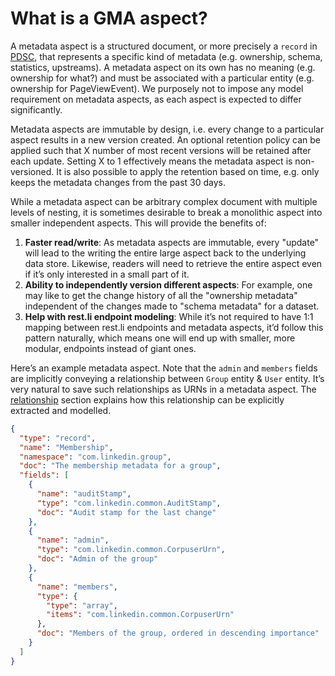# What is a GMA aspect?
A metadata aspect is a structured document, or more precisely a `record` in [PDSC](https://linkedin.github.io/rest.li/DATA-Data-Schema-and-Templates),
 that represents a specific kind of metadata (e.g. ownership, schema, statistics, upstreams). 
 A metadata aspect on its own has no meaning (e.g. ownership for what?) and must be associated with a particular entity (e.g. ownership for PageViewEvent). 
 We purposely not to impose any model requirement on metadata aspects, as each aspect is expected to differ significantly.
 
Metadata aspects are immutable by design, i.e. every change to a particular aspect results in a new version created. 
An optional retention policy can be applied such that X number of most recent versions will be retained after each update. 
Setting X to 1 effectively means the metadata aspect is non-versioned. 
It is also possible to apply the retention based on time, e.g. only keeps the metadata changes from the past 30 days.

While a metadata aspect can be arbitrary complex document with multiple levels of nesting, it is sometimes desirable to break a monolithic aspect into smaller independent aspects. 
This will provide the benefits of:
1. **Faster read/write**: As metadata aspects are immutable, every "update" will lead to the writing the entire large aspect back to the underlying data store. 
Likewise, readers will need to retrieve the entire aspect even if it’s only interested in a small part of it.
2. **Ability to independently version different aspects**: For example, one may like to get the change history of all the "ownership metadata" independent of the changes made to "schema metadata" for a dataset.
3. **Help with rest.li endpoint modeling**: While it’s not required to have 1:1 mapping between rest.li endpoints and metadata aspects, 
it’d follow this pattern naturally, which means one will end up with smaller, more modular, endpoints instead of giant ones.

Here’s an example metadata aspect. Note that the `admin` and `members` fields are implicitly conveying a relationship between `Group` entity & `User` entity. 
It’s very natural to save such relationships as URNs in a metadata aspect. 
The [relationship](relationship.md) section explains how this relationship can be explicitly extracted and modelled.

```json
{
  "type": "record",
  "name": "Membership",
  "namespace": "com.linkedin.group",
  "doc": "The membership metadata for a group",
  "fields": [
    {
      "name": "auditStamp",
      "type": "com.linkedin.common.AuditStamp",
      "doc": "Audit stamp for the last change"
    },
    {
      "name": "admin",
      "type": "com.linkedin.common.CorpuserUrn",
      "doc": "Admin of the group"
    },
    {
      "name": "members",
      "type": {
        "type": "array",
        "items": "com.linkedin.common.CorpuserUrn"
      },
      "doc": "Members of the group, ordered in descending importance"
    }
  ]
}
```
